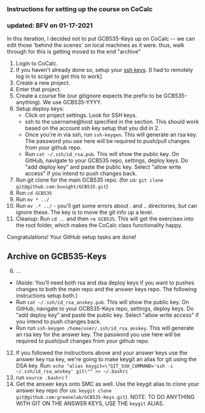 ### Instructions for setting up the course on CoCalc
### updated: BFV on 01-17-2021

In this iteration, I decided not to put GCB535-Keys up on CoCalc -- we can edit those 'behind the scenes' on local machines as it were. thus, walk through for this is getting moved to the end "archive"

1. Login to CoCalc.
2. If you haven't already done so, setup your [ssh keys](https://cocalc.com/settings/ssh-keys?session=default). [I had to remotely log in to sciget to get this to work]
3. Create a new project.
4. Enter that project.
5. Create a course file (our gitignore expects the prefix to be GCB535-anything). We use GCB535-YYYY.
6. Setup deploy keys:
    * Click on project settings. Look for SSH keys.
    * ssh to the username@host specified in the section. This should work based on the account ssh key setup that you did in 2.
    * Once you're in via ssh, run `ssh-keygen`. This will generate an rsa key. The password you use here will be required to push/pull changes from your github repo.
    * Run `cat ~/.ssh/id_rsa.pub`. This will show the public key. On GitHub, navigate to your GCB535 repo, settings, deploy keys. Do "add deploy key" and paste the public key. Select "allow write access" if you intend to push changes back.
7. Run git clone for the main GCB535 repo. (for us: `git clone git@github.com:bvoight/GCB535.git`)
8. Run `cd GCB535`
9. Run `mv * ../`
10. Run `mv .* ../` - you'll get some errors about . and .. directories, but can ignore these. The key is to move the git info up a level.
11. Cleanup: Run `cd ..` and then `rm GCB535`. This will get the exercises into the root folder, which makes the CoCalc class functionality happy.

Congratulations! Your GitHub setup tasks are done!

## Archive on GCB535-Keys
6. ...
  * (Aside: You'll need both rsa and dsa deploy keys if you want to pushes changes to both the main repo and the answer keys repo. The following instructions setup both.)
  * Run `cat ~/.ssh/id_rsa_anskey.pub`. This will show the public key. On GitHub, navigate to your GCB535-Keys repo, settings, deploy keys. Do "add deploy key" and paste the public key. Select "allow write access" if you intend to push changes back.
  * Run run `ssh-keygen /home/user/.ssh/id_rsa_anskey`. This will generate an rsa key for the answer key. The password you use here will be required to push/pull changes from your github repo.
12. If you followed the instructions above and your answer keys use the answer key rsa key, we're going to make keygit an alias for git using the DSA key. Run: `echo "alias keygit=\"GIT_SSH_COMMAND='ssh -i ~/.ssh/id_rsa_anskey' git\"" >> ~/.bashrc`
13. run `source .bashrc` !
14. Get the answer keys onto SMC as well. Use the keygit alias to clone your answer key repo (for us: `keygit clone git@github.com:greenelab/GCB535-Keys.git`). NOTE: TO DO ANYTHING WITH GIT ON THE ANSWER KEYS, USE THE `keygit` ALIAS.

